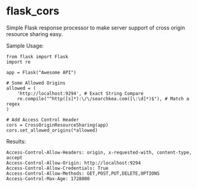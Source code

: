 flask_cors
==========

Simple Flask response processor to make server support of cross origin 
resource sharing easy.

Sample Usage:

    from flask import Flask
    import re
    
    app = Flask("Awesome API")
    
    # Some Allowed Origins
    allowed = (
        'http://localhost:9294', # Exact String Compare
        re.compile("^http([s]*):\/\/searchkea.com([\:\d]*)$"), # Match a regex
    )
    
    # Add Access Control Header
    cors = CrossOriginResourceSharing(app)
    cors.set_allowed_origins(*allowed)

Results:

    Access-Control-Allow-Headers: origin, x-requested-with, content-type, accept
    Access-Control-Allow-Origin: http://localhost:9294
    Access-Control-Allow-Credentials: True
    Access-Control-Allow-Methods: GET,POST,PUT,DELETE,OPTIONS
    Access-Control-Max-Age: 1728000
